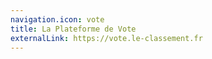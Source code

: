 ```yaml
---
navigation.icon: vote
title: La Plateforme de Vote
externalLink: https://vote.le-classement.fr
---
```

